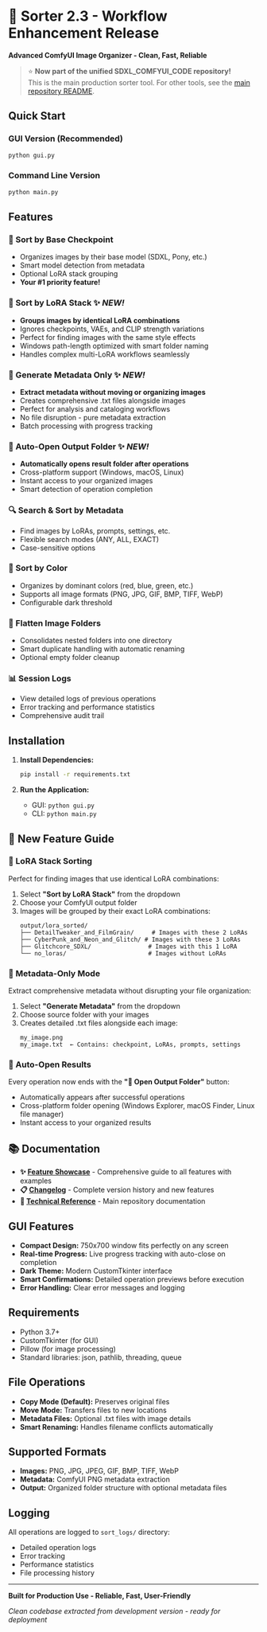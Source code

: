 # 🚀 Sorter 2.3 - Workflow Enhancement Release

**Advanced ComfyUI Image Organizer - Clean, Fast, Reliable**

> ⭐ **Now part of the unified SDXL_COMFYUI_CODE repository!**  
> This is the main production sorter tool. For other tools, see the [main repository README](../README.md).

## Quick Start

### GUI Version (Recommended)
```bash
python gui.py
```

### Command Line Version
```bash
python main.py
```

## Features

### 🎯 Sort by Base Checkpoint
- Organizes images by their base model (SDXL, Pony, etc.)
- Smart model detection from metadata
- Optional LoRA stack grouping
- **Your #1 priority feature!**

### 🧬 Sort by LoRA Stack ✨ *NEW!*
- **Groups images by identical LoRA combinations**
- Ignores checkpoints, VAEs, and CLIP strength variations
- Perfect for finding images with the same style effects
- Windows path-length optimized with smart folder naming
- Handles complex multi-LoRA workflows seamlessly

### 📄 Generate Metadata Only ✨ *NEW!*
- **Extract metadata without moving or organizing images**
- Creates comprehensive .txt files alongside images
- Perfect for analysis and cataloging workflows
- No file disruption - pure metadata extraction
- Batch processing with progress tracking

### 📁 Auto-Open Output Folder ✨ *NEW!*
- **Automatically opens result folder after operations**
- Cross-platform support (Windows, macOS, Linux)
- Instant access to your organized images
- Smart detection of operation completion

### 🔍 Search & Sort by Metadata
- Find images by LoRAs, prompts, settings, etc.
- Flexible search modes (ANY, ALL, EXACT)
- Case-sensitive options

### 🌈 Sort by Color
- Organizes by dominant colors (red, blue, green, etc.)
- Supports all image formats (PNG, JPG, GIF, BMP, TIFF, WebP)
- Configurable dark threshold

### 📂 Flatten Image Folders
- Consolidates nested folders into one directory
- Smart duplicate handling with automatic renaming
- Optional empty folder cleanup

### 📊 Session Logs
- View detailed logs of previous operations
- Error tracking and performance statistics
- Comprehensive audit trail

## Installation

1. **Install Dependencies:**
   ```bash
   pip install -r requirements.txt
   ```

2. **Run the Application:**
   - GUI: `python gui.py`
   - CLI: `python main.py`

## 🚀 New Feature Guide

### 🧬 LoRA Stack Sorting
Perfect for finding images that use identical LoRA combinations:

1. Select **"Sort by LoRA Stack"** from the dropdown
2. Choose your ComfyUI output folder
3. Images will be grouped by their exact LoRA combinations:
   ```
   output/lora_sorted/
   ├── DetailTweaker_and_FilmGrain/     # Images with these 2 LoRAs
   ├── CyberPunk_and_Neon_and_Glitch/ # Images with these 3 LoRAs  
   ├── Glitchcore_SDXL/                # Images with this 1 LoRA
   └── no_loras/                       # Images without LoRAs
   ```

### 📄 Metadata-Only Mode
Extract comprehensive metadata without disrupting your file organization:

1. Select **"Generate Metadata"** from the dropdown
2. Choose source folder with your images
3. Creates detailed .txt files alongside each image:
   ```
   my_image.png
   my_image.txt  ← Contains: checkpoint, LoRAs, prompts, settings
   ```

### 📁 Auto-Open Results
Every operation now ends with the **"📁 Open Output Folder"** button:
- Automatically appears after successful operations
- Cross-platform folder opening (Windows Explorer, macOS Finder, Linux file manager)
- Instant access to your organized results

## 📚 Documentation

- **✨ [Feature Showcase](FEATURE_SHOWCASE.md)** - Comprehensive guide to all features with examples
- **📋 [Changelog](CHANGELOG.md)** - Complete version history and new features
- **🔧 [Technical Reference](../README.md)** - Main repository documentation

## GUI Features

- **Compact Design:** 750x700 window fits perfectly on any screen
- **Real-time Progress:** Live progress tracking with auto-close on completion
- **Dark Theme:** Modern CustomTkinter interface
- **Smart Confirmations:** Detailed operation previews before execution
- **Error Handling:** Clear error messages and logging

## Requirements

- Python 3.7+
- CustomTkinter (for GUI)
- Pillow (for image processing)
- Standard libraries: json, pathlib, threading, queue

## File Operations

- **Copy Mode (Default):** Preserves original files
- **Move Mode:** Transfers files to new locations
- **Metadata Files:** Optional .txt files with image details
- **Smart Renaming:** Handles filename conflicts automatically

## Supported Formats

- **Images:** PNG, JPG, JPEG, GIF, BMP, TIFF, WebP
- **Metadata:** ComfyUI PNG metadata extraction
- **Output:** Organized folder structure with optional metadata files

## Logging

All operations are logged to `sort_logs/` directory:
- Detailed operation logs
- Error tracking
- Performance statistics
- File processing history

---

**Built for Production Use - Reliable, Fast, User-Friendly**

*Clean codebase extracted from development version - ready for deployment*
